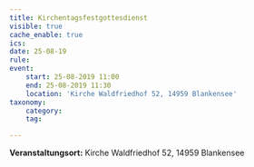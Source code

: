 ```yaml
---
title: Kirchentagsfestgottesdienst
visible: true
cache_enable: true
ics: 
date: 25-08-19
rule: 
event:
	start: 25-08-2019 11:00
	end: 25-08-2019 11:30
	location: 'Kirche Waldfriedhof 52, 14959 Blankensee'
taxonomy:
	category: 
	tag: 

---
```




**Veranstaltungsort:** Kirche Waldfriedhof 52, 14959 Blankensee

